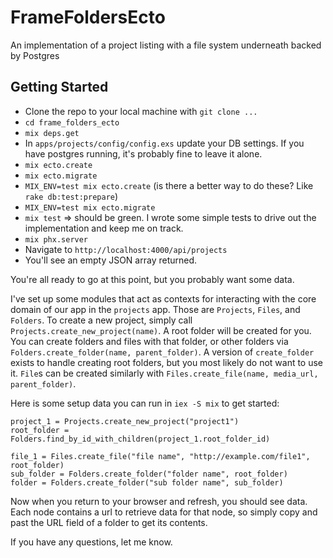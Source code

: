 # FrameFoldersEcto

An implementation of a project listing with a file system underneath backed by Postgres

## Getting Started
* Clone the repo to your local machine with `git clone ...`
* `cd frame_folders_ecto`
* `mix deps.get`
* In `apps/projects/config/config.exs` update your DB settings. If you have postgres running, it's probably fine to leave it alone.
* `mix ecto.create`
* `mix ecto.migrate`
* `MIX_ENV=test mix ecto.create` (is there a better way to do these? Like `rake db:test:prepare`)
* `MIX_ENV=test mix ecto.migrate`
* `mix test` => should be green. I wrote some simple tests to drive out the implementation and keep me on track.
* `mix phx.server`
* Navigate to `http://localhost:4000/api/projects`
* You'll see an empty JSON array returned.

You're all ready to go at this point, but you probably want some data.

I've set up some modules that act as contexts for interacting with the core domain of our app in the `projects` app. Those are `Projects`, `Files`, and `Folders`. To create a new project, simply call `Projects.create_new_project(name)`. A root folder will be created for you. You can create folders and files with that folder, or other folders via `Folders.create_folder(name, parent_folder)`. A version of `create_folder` exists to handle creating root folders, but you most likely do not want to use it. `File`s can be created similarly with `Files.create_file(name, media_url, parent_folder)`.

Here is some setup data you can run in `iex -S mix` to get started:

```
project_1 = Projects.create_new_project("project1")
root_folder = Folders.find_by_id_with_children(project_1.root_folder_id)

file_1 = Files.create_file("file name", "http://example.com/file1", root_folder)
sub_folder = Folders.create_folder("folder name", root_folder)
folder = Folders.create_folder("sub folder name", sub_folder)
```

Now when you return to your browser and refresh, you should see data. Each node contains a url to retrieve data for that node, so simply copy and past the URL field of a folder to get its contents.

If you have any questions, let me know. 
